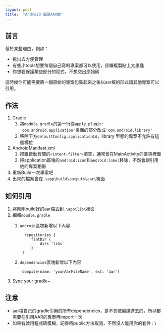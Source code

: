 ```yaml
---
layout: post
title:  "Android 編譯AAR檔"
---
```


## 前言 ##
基於某些理由，例如：

+ 拆出去方便管理
+ 有些小tools想要每個自己寫的專案都可以使用，卻嫌複製貼上太愚蠢
+ 你想要保護某些部分的程式，不想交出原始碼

這時候你可能需要將一個原始的專案包裝起來之後以aar檔的形式讓其他專案可以引用。
<!-- more -->
## 作法 ##

1. Gradle
	1. 將`module.gradle`的第一行從`apply plugin: 'com.android.application'`後面的部分改成`'com.android.library'`
	2. 移除下方`defaultConfig.applicationId`，library 型態的專案不允許有這個欄位	
2. AndroidManifest.xml
	1. 把跟啟動有關的`<intent-filter>`清空，通常會在MainActivity的區塊裡面
	2. 把application區塊的`android:icon`和`android:label`移除，不然會跟引用他的專案相衝
3. 重新Build一次專案吧
4. 出來的檔案會在`.\app\build\outputs\aar\`裡面

## 如何引用 ##
1. 將剛剛build好的aar檔丟到`.\app\lib\`裡面
2. 編輯`moudle.gradle`
	1. `android`區塊新增以下內容
	
			 repositories {
		        flatDir {
		            dirs 'libs'
		        }
		    }
	2. `dependencies`區塊新增以下內容
	
			compile(name: 'yourAarFileName', ext: 'aar')
3. Sync your gradle~ 

## 注意 ##

- aar檔自己的gradle引用的所有dependencies，是不會被編譯進去的，所以都需要在引用AAR的專案再import一次
- 如果有啟用程式碼模糊，記得將public方法取消，不然沒人能用你的套件 : \ 